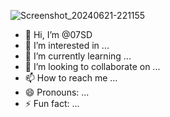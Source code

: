 ![Screenshot_20240621-221155](https://github.com/07SD/07SD/assets/173514267/7f9d72fc-126e-4d81-bb7f-86bdd7388238)
- 👋 Hi, I’m @07SD
- 👀 I’m interested in ...
- 🌱 I’m currently learning ...
- 💞️ I’m looking to collaborate on ...
- 📫 How to reach me ...
- 😄 Pronouns: ...
- ⚡ Fun fact: ...

<!---
07SD/07SD is a ✨ special ✨ repository because its `README.md` (this file) appears on your GitHub profile.
You can click the Preview link to take a look at your changes.
--->
